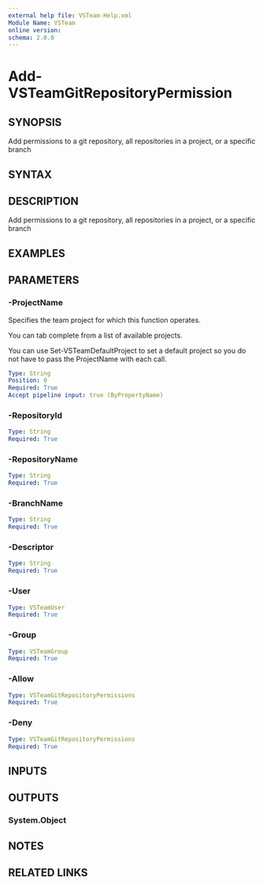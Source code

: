 ```yaml
---
external help file: VSTeam-Help.xml
Module Name: VSTeam
online version:
schema: 2.0.0
---
```


# Add-VSTeamGitRepositoryPermission

## SYNOPSIS

Add permissions to a git repository, all repositories in a project, or a specific branch

## SYNTAX

## DESCRIPTION

Add permissions to a git repository, all repositories in a project, or a specific branch

## EXAMPLES

## PARAMETERS

### -ProjectName

Specifies the team project for which this function operates.

You can tab complete from a list of available projects.

You can use Set-VSTeamDefaultProject to set a default project so
you do not have to pass the ProjectName with each call.

```yaml
Type: String
Position: 0
Required: True
Accept pipeline input: true (ByPropertyName)
```

### -RepositoryId

```yaml
Type: String
Required: True
```

### -RepositoryName

```yaml
Type: String
Required: True
```

### -BranchName

```yaml
Type: String
Required: True
```

### -Descriptor

```yaml
Type: String
Required: True
```

### -User

```yaml
Type: VSTeamUser
Required: True
```

### -Group

```yaml
Type: VSTeamGroup
Required: True
```

### -Allow

```yaml
Type: VSTeamGitRepositoryPermissions
Required: True
```

### -Deny

```yaml
Type: VSTeamGitRepositoryPermissions
Required: True
```

## INPUTS

## OUTPUTS

### System.Object

## NOTES

## RELATED LINKS

